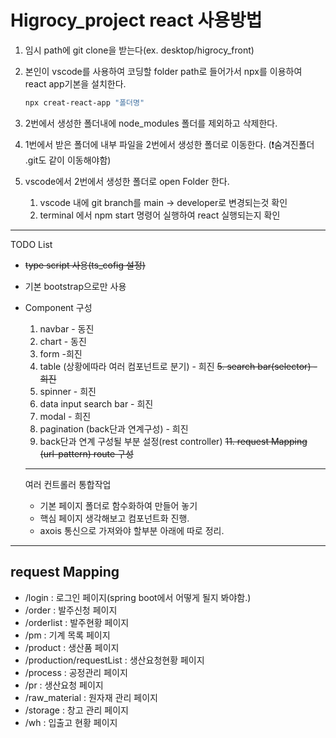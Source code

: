 <h1> Higrocy_project react 사용방법 </h1>

1. 임시 path에 git clone을 받는다(ex. desktop/higrocy_front)
2. 본인이 vscode를 사용하여 코딩할 folder path로 들어가서 npx를 이용하여 react app기본을 설치한다.

   ```powershell
   npx creat-react-app "폴더명"
   ```
3. 2번에서 생성한 폴더내에 node_modules 폴더를 제외하고 삭제한다.
4. 1번에서 받은 폴더에 내부 파일을 2번에서 생성한 폴더로 이동한다. (❗숨겨진폴더 .git도 같이 이동해야함)
5. vscode에서 2번에서 생성한 폴더로 open Folder 한다.

   1. vscode 내에 git branch를 main -> developer로 변경되는것 확인
   2. terminal 에서 npm start 명령어 실행하여 react 실행되는지 확인

---
TODO List
- ~~type script 사용(ts_cofig 설정)~~
- 기본 bootstrap으로만 사용
- Component 구성  
   1. navbar - 동진
   2. chart - 동진
   3. form -희진
   4. table (상황에따라 여러 컴포넌트로 분기) - 희진
   ~~5. search bar(selector) - 희진~~
   6. spinner - 희진
   7. data input search bar - 희진
   8. modal - 희진
   9. pagination (back단과 연계구성) - 희진
   10. back단과 연계 구성될 부분 설정(rest controller)
   ~~11. request Mapping (url-pattern) route 구성~~

   ---

   여러 컨트롤러 통합작업
   - 기본 페이지 폴더로 함수화하여 만들어 놓기
   - 핵심 페이지 생각해보고 컴포넌트화 진행.
   - axois 통신으로 가져와야 할부분 아래에 따로 정리.

---

<h2>request Mapping </h2>  

- /login : 로그인 페이지(spring boot에서 어떻게 될지 봐야함.)
- /order : 발주신청 페이지
- /orderlist : 발주현황 페이지
- /pm : 기계 목록 페이지
- /product : 생산품 페이지
- /production/requestList : 생산요청현황 페이지
- /process : 공정관리 페이지
- /pr : 생산요청 페이지
- /raw_material : 원자재 관리 페이지
- /storage : 창고 관리 페이지
- /wh : 입출고 현황 페이지